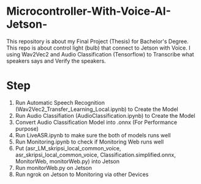 # Microcontroller-With-Voice-AI-Jetson-
This repository is about my Final Project (Thesis) for Bachelor's Degree. This repo is about control light (bulb) that connect to Jetson with Voice. I using Wav2Vec2 and Audio Classification (Tensorflow) to Transcribe what speakers says and Verify the speakers.

# Step
1. Run Automatic Speech Recognition (Wav2Vec2_Transfer_Learning_Local.ipynb) to Create the Model
2. Run Audio Classifiation (AudioClassification.ipynb) to Create the Model
3. Convert Audio Classification Model into .onnx (For Performance purpose)
4. Run LiveASR.ipynb to make sure the both of models runs well
5. Run Monitoring.ipynb to check if Monitoring Web runs well
6. Put (asr_LM_skripsi_local_common_voice, asr_skripsi_local_common_voice, Classification.simplified.onnx, MonitorWeb, monitorWeb.py) into Jetson
7. Run monitorWeb.py on Jetson
8. Run ngrok on Jetson to Monitoring via other Devices 

